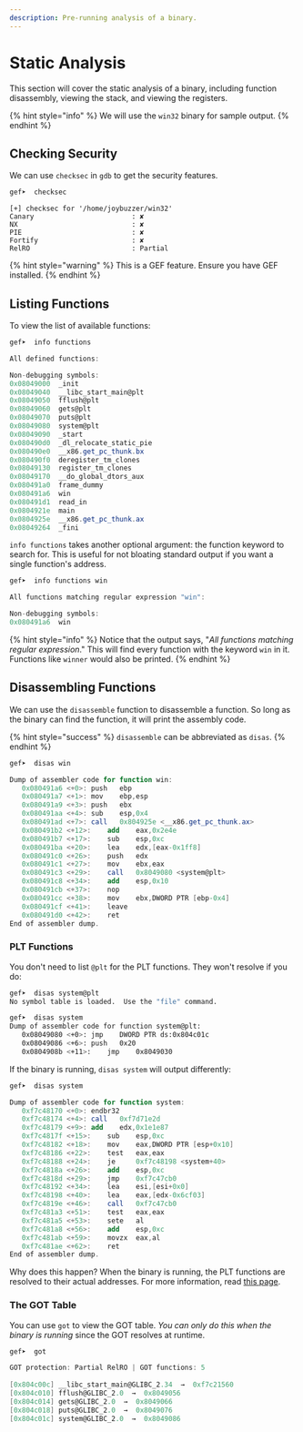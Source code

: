```yaml
---
description: Pre-running analysis of a binary.
---
```


# Static Analysis

This section will cover the static analysis of a binary, including function disassembly, viewing the stack, and viewing the registers.

{% hint style="info" %}
We will use the `win32` binary for sample output.
{% endhint %}

## Checking Security

We can use `checksec` in `gdb` to get the security features.

```bash
gef➤  checksec
```

```
[+] checksec for '/home/joybuzzer/win32'
Canary                        : ✘ 
NX                            : ✘ 
PIE                           : ✘ 
Fortify                       : ✘ 
RelRO                         : Partial
```

{% hint style="warning" %}
This is a GEF feature. Ensure you have GEF installed.
{% endhint %}

## Listing Functions

To view the list of available functions:

```bash
gef➤  info functions
```

```as
All defined functions:

Non-debugging symbols:
0x08049000  _init
0x08049040  __libc_start_main@plt
0x08049050  fflush@plt
0x08049060  gets@plt
0x08049070  puts@plt
0x08049080  system@plt
0x08049090  _start
0x080490d0  _dl_relocate_static_pie
0x080490e0  __x86.get_pc_thunk.bx
0x080490f0  deregister_tm_clones
0x08049130  register_tm_clones
0x08049170  __do_global_dtors_aux
0x080491a0  frame_dummy
0x080491a6  win
0x080491d1  read_in
0x0804921e  main
0x0804925e  __x86.get_pc_thunk.ax
0x08049264  _fini
```

`info functions` takes another optional argument: the function keyword to search for. This is useful for not bloating standard output if you want a single function's address.

```bash
gef➤  info functions win
```

```as
All functions matching regular expression "win":

Non-debugging symbols:
0x080491a6  win
```

{% hint style="info" %}
Notice that the output says, "_All functions matching regular expression_." This will find every function with the keyword `win` in it. Functions like `winner` would also be printed.
{% endhint %}

## Disassembling Functions

We can use the `disassemble` function to disassemble a function. So long as the binary can find the function, it will print the assembly code.

{% hint style="success" %}
`disassemble` can be abbreviated as `disas`.
{% endhint %}

```bash
gef➤  disas win
```

```as
Dump of assembler code for function win:
   0x080491a6 <+0>:	push   ebp
   0x080491a7 <+1>:	mov    ebp,esp
   0x080491a9 <+3>:	push   ebx
   0x080491aa <+4>:	sub    esp,0x4
   0x080491ad <+7>:	call   0x804925e <__x86.get_pc_thunk.ax>
   0x080491b2 <+12>:	add    eax,0x2e4e
   0x080491b7 <+17>:	sub    esp,0xc
   0x080491ba <+20>:	lea    edx,[eax-0x1ff8]
   0x080491c0 <+26>:	push   edx
   0x080491c1 <+27>:	mov    ebx,eax
   0x080491c3 <+29>:	call   0x8049080 <system@plt>
   0x080491c8 <+34>:	add    esp,0x10
   0x080491cb <+37>:	nop
   0x080491cc <+38>:	mov    ebx,DWORD PTR [ebp-0x4]
   0x080491cf <+41>:	leave  
   0x080491d0 <+42>:	ret    
End of assembler dump.
```

### PLT Functions

You don't need to list `@plt` for the PLT functions. They won't resolve if you do:

```bash
gef➤  disas system@plt
No symbol table is loaded.  Use the "file" command.

gef➤  disas system
Dump of assembler code for function system@plt:
   0x08049080 <+0>:	jmp    DWORD PTR ds:0x804c01c
   0x08049086 <+6>:	push   0x20
   0x0804908b <+11>:	jmp    0x8049030
```

If the binary is running, `disas system` will output differently:

```bash
gef➤  disas system
```

```as
Dump of assembler code for function system:
   0xf7c48170 <+0>:	endbr32 
   0xf7c48174 <+4>:	call   0xf7d71e2d
   0xf7c48179 <+9>:	add    edx,0x1e1e87
   0xf7c4817f <+15>:	sub    esp,0xc
   0xf7c48182 <+18>:	mov    eax,DWORD PTR [esp+0x10]
   0xf7c48186 <+22>:	test   eax,eax
   0xf7c48188 <+24>:	je     0xf7c48198 <system+40>
   0xf7c4818a <+26>:	add    esp,0xc
   0xf7c4818d <+29>:	jmp    0xf7c47cb0
   0xf7c48192 <+34>:	lea    esi,[esi+0x0]
   0xf7c48198 <+40>:	lea    eax,[edx-0x6cf03]
   0xf7c4819e <+46>:	call   0xf7c47cb0
   0xf7c481a3 <+51>:	test   eax,eax
   0xf7c481a5 <+53>:	sete   al
   0xf7c481a8 <+56>:	add    esp,0xc
   0xf7c481ab <+59>:	movzx  eax,al
   0xf7c481ae <+62>:	ret    
End of assembler dump.
```

Why does this happen? When the binary is running, the PLT functions are resolved to their actual addresses. For more information, read [this page](../../binex/07-aslr/).

### The GOT Table

You can use `got` to view the GOT table. _You can only do this when the binary is running_ since the GOT resolves at runtime.

```bash
gef➤  got
```

```as
GOT protection: Partial RelRO | GOT functions: 5
 
[0x804c00c] __libc_start_main@GLIBC_2.34  →  0xf7c21560
[0x804c010] fflush@GLIBC_2.0  →  0x8049056
[0x804c014] gets@GLIBC_2.0  →  0x8049066
[0x804c018] puts@GLIBC_2.0  →  0x8049076
[0x804c01c] system@GLIBC_2.0  →  0x8049086
```
